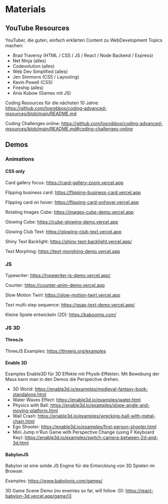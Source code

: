 # Materials

## YouTube Resources

YouTuber, die guten, einfach erklärten Content zu WebDevelopment Topics machen:

- Brad Traversy (HTML / CSS / JS / React / Node Backend / Express)
- Net Ninja (alles)
- Codevolution (alles)
- Web Dev Simplified (alles)
- Jen Simmons (CSS / Layouting)
- Kevin Powell (CSS)
- Fireship (alles)
- Ania Kubow (Games mit JS)

Coding Resources für die nächsten 10 Jahre:
https://github.com/losrobbos/coding-advanced-resources/blob/main/README.md

Coding Challenges online:
https://github.com/losrobbos/coding-advanced-resources/blob/main/README.md#coding-challenges-online


## Demos

### Animations

#### CSS only

Card gallery focus: https://card-gallery-zoom.vercel.app

Flipping business card: https://flipping-business-card.vercel.app

Flipping card on hover: https://flipping-card-onhover.vercel.app

Rotating Images Cube: https://images-cube-demo.vercel.app

Glowing Cube: https://cube-glowing-demo.vercel.app 

Glowing Club Text: https://glowing-club-text.vercel.app

Shiny Text Backlight: https://shiny-text-backlight.vercel.app/

Text Morphing: https://text-morphing-demo.vercel.app

### JS

Typewriter: https://typewriter-js-demo.vercel.app/

Counter: https://counter-anim-demo.vercel.app

Slow Motion Twirl: https://slow-motion-twirl.vercel.app

Text multi-step sequence: https://gsap-text-demo.vercel.app/

Kleine Spiele entwickeln (2D): https://kaboomjs.com/

### JS 3D 

#### ThreeJs

ThreeJS Examples: https://threejs.org/examples

#### Enable 3D

Examples Enable3D für 3D Effekte mit Physik-Effekten. Mit Bewebung der Maus kann man in den Demos die Perspective drehen.

- 3D World: https://enable3d.io/examples/medieval-fantasy-book-standalone.html
- Water Waves Effect: https://enable3d.io/examples/water.html
- Physics with Ball: https://enable3d.io/examples/slope-angle-and-moving-platform.html
- Wall Crash: https://enable3d.io/examples/wrecking-ball-with-metal-chain.html
- Ego Shooter: https://enable3d.io/examples/first-person-shooter.html
- Mini Jump n'Run Game with Perspective Change (using F Keyboard Key): https://enable3d.io/examples/switch-camera-between-2d-and-3d.html

#### BabylonJS

Babylon ist eine solide JS Engine für die Entwicklung von 3D Spielen im Browser.

Examples: https://www.babylonjs.com/games/

3D Game Scene Demo (no enemies so far, will follow :D): https://react-babylon-3d.vercel.app/game/l3
